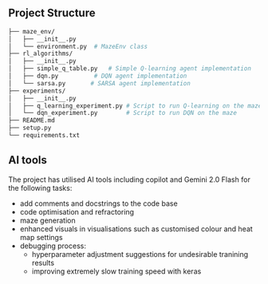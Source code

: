## Project Structure
```bash
├── maze_env/
│   ├── __init__.py
│   └── environment.py  # MazeEnv class
├── rl_algorithms/
│   ├── __init__.py
│   ├── simple_q_table.py   # Simple Q-learning agent implementation
│   ├── dqn.py          # DQN agent implementation
│   └── sarsa.py       # SARSA agent implementation
├── experiments/
│   ├── __init__.py
│   ├── q_learning_experiment.py # Script to run Q-learning on the maze
│   └── dqn_experiment.py        # Script to run DQN on the maze
├── README.md
├── setup.py
└── requirements.txt
```
## AI tools

The project has utilised AI tools including copilot and Gemini 2.0 Flash for the following tasks:
- add comments and docstrings to the code base
- code optimisation and refractoring
- maze generation
- enhanced visuals in visualisations such as customised colour and heat map settings
- debugging process:
    - hyperparameter adjustment suggestions for undesirable tranining results
    - improving extremely slow training speed with keras